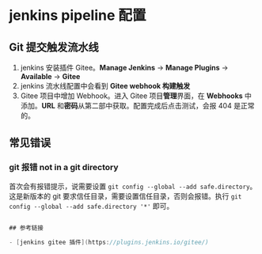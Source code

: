 # jenkins pipeline 配置

## Git 提交触发流水线

1. jenkins 安装插件 Gitee。**Manage Jenkins** -> **Manage Plugins** -> **Available** -> **Gitee**
2. jenkins 流水线配置中会看到 **Gitee webhook 构建触发**
3. Gitee 项目中增加 Webhook。进入 Gitee 项目**管理**界面，在 **Webhooks** 中添加。**URL** 和**密码**从第二部中获取。配置完成后点击测试，会报 404 是正常的。

## 常见错误

### git 报错 not in a git directory

首次会有报错提示，说需要设置 `git config --global --add safe.directory`。这是新版本的 git 要求信任目录，需要设置信任目录，否则会报错。执行 `git config --global --add safe.directory '*'` 即可。

```groovy

## 参考链接

- [jenkins gitee 插件](https://plugins.jenkins.io/gitee/)
```
